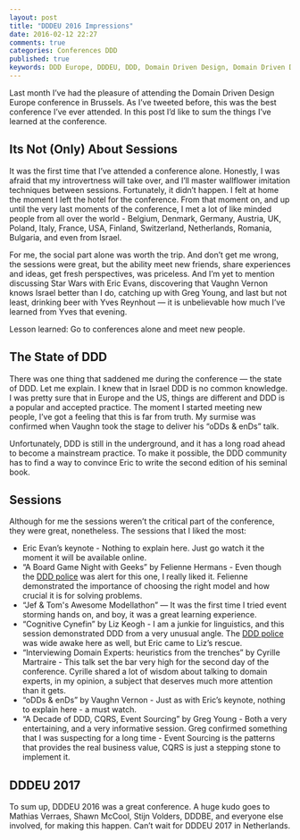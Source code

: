```yaml
---
layout: post
title: "DDDEU 2016 Impressions"
date: 2016-02-12 22:27
comments: true
categories: Conferences DDD
published: true
keywords: DDD Europe, DDDEU, DDD, Domain Driven Design, Domain Driven Design Europe
---
```


Last month I’ve had the pleasure of attending the Domain Driven Design Europe conference in Brussels. As I’ve tweeted before, this was the best conference I’ve ever attended. In this post I’d like to sum the things I’ve learned at the conference.

## Its Not (Only) About Sessions
It was the first time that I’ve attended a conference alone. Honestly, I was afraid that my introvertness will take over, and I’ll master wallflower imitation techniques between sessions. Fortunately, it didn’t happen. I felt at home the moment I left the hotel for the conference. From that moment on, and up until the very last moments of the conference, I met a lot of like minded people from all over the world - Belgium, Denmark, Germany, Austria, UK, Poland, Italy, France, USA, Finland, Switzerland, Netherlands, Romania, Bulgaria, and even from Israel.

For me, the social part alone was worth the trip. And don’t get me wrong, the sessions were great, but the ability meet new friends, share experiences and ideas, get fresh perspectives, was priceless.
And I’m yet to mention discussing Star Wars with Eric Evans, discovering that Vaughn Vernon knows Israel better than I do, catching up with Greg Young, and last but not least, drinking beer with Yves Reynhout — it is unbelievable how much I’ve learned from Yves that evening.

Lesson learned: Go to conferences alone and meet new people.
<!-- more -->

## The State of DDD
There was one thing that saddened me during the conference — the state of DDD. Let me explain.
I knew that in Israel DDD is no common knowledge. I was pretty sure that in Europe and the US, things are different and DDD is a popular and accepted practice. The moment I started meeting new people, I’ve got a feeling that this is far from truth. My surmise was confirmed when Vaughn took the stage to deliver his “oDDs & enDs” talk.

Unfortunately, DDD is still in the underground, and it has a long road ahead to become a mainstream practice. To make it possible, the DDD community has to find a way to convince Eric to write the second edition of his seminal book.

## Sessions
Although for me the sessions weren’t the critical part of the conference, they were great, nonetheless. The sessions that I liked the most:

* Eric Evan’s keynote - Nothing to explain here. Just go watch it the moment it will be available online.
* “A Board Game Night with Geeks” by Felienne Hermans - Even though the [DDD police](https://twitter.com/DDD_Borat/status/693021883571240960) was alert for this one, I really liked it. Felienne demonstrated the importance of choosing the right model and how crucial it is for solving problems.
* “Jef & Tom's Awesome Modellathon” — It was the first time I tried event storming hands on, and boy, it was a great learning experience.
* “Cognitive Cynefin” by Liz Keogh - I am a junkie for linguistics, and this session demonstrated DDD from a very unusual angle. The [DDD police](https://twitter.com/DDD_Borat/status/693021883571240960) was wide awake here as well,  but Eric came to Liz’s rescue.
* “Interviewing Domain Experts: heuristics from the trenches” by Cyrille Martraire - This talk set the bar very high for the second day of the conference. Cyrille shared a lot of wisdom about talking to domain experts, in my opinion, a subject that deserves much more attention than it gets.
* “oDDs & enDs” by Vaughn Vernon - Just as with Eric’s keynote, nothing to explain here - a must watch.
* “A Decade of DDD, CQRS, Event Sourcing” by Greg Young - Both a very entertaining, and a very informative session. Greg confirmed something that I was suspecting for a long time - Event Sourcing is the patterns that provides the real business value, CQRS is just a stepping stone to implement it.

## DDDEU 2017
To sum up, DDDEU 2016 was a great conference. A huge kudo goes to Mathias Verraes, Shawn McCool, Stijn Volders, DDDBE, and everyone else involved, for making this happen. Can’t wait for DDDEU 2017 in Netherlands.